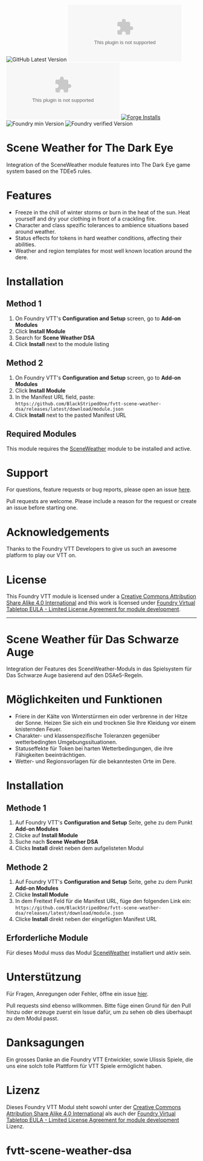 ![GitHub Latest Version](https://img.shields.io/github/v/release/BlackStripedOne/fvtt-scene-weather-dsa?sort=semver)
![GitHub Latest Release](https://img.shields.io/github/downloads/BlackStripedOne/fvtt-scene-weather-dsa/latest/module.zip)
![GitHub All Releases](https://img.shields.io/github/downloads/BlackStripedOne/fvtt-scene-weather-dsa/module.zip)
[![Forge Installs](https://img.shields.io/badge/dynamic/json?label=Forge%20Installs&query=package.installs&suffix=%25&url=https%3A%2F%2Fforge-vtt.com%2Fapi%2Fbazaar%2Fpackage%2Fscene-weather-dsa)](https://forge-vtt.com/bazaar#package=scene-weather-dsa)
![Foundry min Version](https://img.shields.io/badge/dynamic/json.svg?url=https%3A%2F%2Fgithub.com%2FBlackStripedOne%2Ffvtt-scene-weather-dsa%2Freleases%2Flatest%2Fdownload%2Fmodule.json&label=Foundry%20Version&query=$.compatibility.minimum&colorB=orange)
![Foundry verified Version](https://img.shields.io/badge/dynamic/json.svg?url=https%3A%2F%2Fgithub.com%2FBlackStripedOne%2Ffvtt-scene-weather%2Freleases%2Flatest%2Fdownload%2Fmodule.json&label=Foundry%20Version&query=$.compatibility.verified&colorB=green)

# Scene Weather for The Dark Eye

Integration of the SceneWeather module features into The Dark Eye game system based on the TDEe5 rules.

# Features
- Freeze in the chill of winter storms or burn in the heat of the sun. Heat yourself and dry your clothing in front of a crackling fire.
- Character and class spezific tolerances to ambience situations based around weather.
- Status effects for tokens in hard weather conditions, affecting their abilities.
- Weather and region templates for most well known location around the dere.

# Installation

## Method 1
1. On Foundry VTT's **Configuration and Setup** screen, go to **Add-on Modules**
2. Click **Install Module**
3. Search for **Scene Weather DSA** 
4. Click **Install** next to the module listing

## Method 2
1. On Foundry VTT's **Configuration and Setup** screen, go to **Add-on Modules**
2. Click **Install Module**
3. In the Manifest URL field, paste: `https://github.com/BlackStripedOne/fvtt-scene-weather-dsa/releases/latest/download/module.json`
4. Click **Install** next to the pasted Manifest URL

## Required Modules

This module requires the [SceneWeather](https://foundryvtt.com/packages/scene-weather) module to be installed and active.

# Support

For questions, feature requests or bug reports, please open an issue [here](https://github.com/BlackStripedOne/fvtt-scene-weather-dsa/issues).

Pull requests are welcome. Please include a reason for the request or create an issue before starting one.

# Acknowledgements

Thanks to the Foundry VTT Developers to give us such an awesome platform to play our VTT on.

# License

This Foundry VTT module is licensed under a [Creative Commons Attribution Share Alike 4.0 International](https://choosealicense.com/licenses/cc-by-sa-4.0/) and this work is licensed under [Foundry Virtual Tabletop EULA - Limited License Agreement for module development](https://foundryvtt.com/article/license/).

*****

# Scene Weather für Das Schwarze Auge

Integration der Features des SceneWeather-Moduls in das Spielsystem für Das Schwarze Auge basierend auf den DSAe5-Regeln.

# Möglichkeiten und Funktionen
- Friere in der Kälte von Winterstürmen ein oder verbrenne in der Hitze der Sonne. Heizen Sie sich ein und trocknen Sie Ihre Kleidung vor einem knisternden Feuer.
- Charakter- und klassenspezifische Toleranzen gegenüber wetterbedingten Umgebungssituationen.
- Statuseffekte für Token bei harten Wetterbedingungen, die ihre Fähigkeiten beeinträchtigen.
- Wetter- und Regionsvorlagen für die bekanntesten Orte im Dere.

# Installation

## Methode 1
1. Auf Foundry VTT's **Configuration and Setup** Seite, gehe zu dem Punkt **Add-on Modules**
2. Clicke auf **Install Module**
3. Suche nach **Scene Weather DSA** 
4. Clicks **Install** direkt neben dem aufgelisteten Modul

## Methode 2
1. Auf Foundry VTT's **Configuration and Setup** Seite, gehe zu dem Punkt **Add-on Modules**
2. Clicke **Install Module**
3. In dem Freitext Feld für die Manifest URL, füge den folgenden Link ein: `https://github.com/BlackStripedOne/fvtt-scene-weather-dsa/releases/latest/download/module.json`
4. Clicke **Install** direkt neben der eingefügten Manifest URL

## Erforderliche Module

Für dieses Modul muss das Modul [SceneWeather](https://foundryvtt.com/packages/scene-weather) installiert und aktiv sein.

# Unterstützung

Für Fragen, Anregungen oder Fehler, öffne ein issue [hier](https://github.com/BlackStripedOne/fvtt-scene-weather-dsa/issues).

Pull requests sind ebenso willkommen. Bitte füge einen Grund für den Pull hinzu oder erzeuge zuerst ein Issue dafür, um zu sehen ob dies überhaupt zu dem Modul passt.

# Danksagungen

Ein grosses Danke an die Foundry VTT Entwickler, sowie Ulissis Spiele, die uns eine solch tolle Plattform für VTT Spiele ermöglicht haben.

# Lizenz

Dieses Foundry VTT Modul steht sowohl unter der [Creative Commons Attribution Share Alike 4.0 International](https://choosealicense.com/licenses/cc-by-sa-4.0/) als auch der [Foundry Virtual Tabletop EULA - Limited License Agreement for module development](https://foundryvtt.com/article/license/) Lizenz.
# fvtt-scene-weather-dsa
